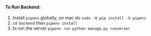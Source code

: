 #### To Run Backend:
1. Install `pipenv` globally, on mac do `sudo -H pip install -U pipenv`
2. `cd backend` then `pipenv install`
3. to run the server `pipenv run python manage.py runserver`
